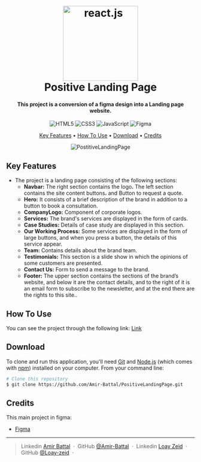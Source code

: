 <h1 align="center">
  <br>
  <a href="https://amir-battal.github.io/PositiveLandingPage/">
    <img src="https://cdn-icons-png.flaticon.com/512/5710/5710195.png" alt="react.js" width="200">
  </a>
  <br>
  Positive Landing Page
  <br>
</h1>

<h4 align="center">This project is a conversion of a figma design into a Landing page website.</h4>

<div align="center">
  
  ![HTML5](https://img.shields.io/badge/html5-%23E34F26.svg?style=for-the-badge&logo=html5&logoColor=white)
  ![CSS3](https://img.shields.io/badge/css3-%231572B6.svg?style=for-the-badge&logo=css3&logoColor=white)
  ![JavaScript](https://img.shields.io/badge/javascript-%23323330.svg?style=for-the-badge&logo=javascript&logoColor=%23F7DF1E)
  ![Figma](https://img.shields.io/badge/figma-%23F24E1E.svg?style=for-the-badge&logo=figma&logoColor=white)
</div>

<p align="center">
  <a href="#key-features">Key Features</a> •
  <a href="#how-to-use">How To Use</a> •
  <a href="#download">Download</a> •
  <a href="#credits">Credits</a> 
</p>

<div align="center">
  
  ![PostitiveLandingPage](https://github.com/Amir-Battal/PositiveLandingPage/assets/125479553/41906b1a-e1ff-49fa-ac52-1a9a92af0183)
</div>

## Key Features

* The project is a landing page consisting of the following sections:
  - <b>Navbar:</b> The right section contains the logo، The left section contains the site content buttons، and Button to request a quote.
  - <b>Hero:</b> It consists of a brief description of the brand in addition to a button to book a consultation.
  - <b>CompanyLogo:</b> Component of corporate logos.
  - <b>Services:</b> The brand's services are displayed in the form of cards.
  - <b>Case Studies:</b> Details of case study are displayed in this section.
  - <b>Our Working Process:</b> Some services are displayed in the form of large buttons, and when you press a button, the details of this service appear.
  - <b>Team:</b> Contains details about the brand team.
  - <b>Testimonials:</b> This section is a slide show in which the opinions of some customers are presented.
  - <b>Contact Us:</b> Form to send a message to the brand.
  - <b>Footer:</b> The upper section contains the sections of the brand’s website, and below it are the contact details, and to the right of it is an email form to subscribe to the newsletter, and at the end there are the rights to this site..


## How To Use

You can see the project through the following link:
<a href="https://amir-battal.github.io/PositiveLandingPage/">Link</a>


## Download

To clone and run this application, you'll need [Git](https://git-scm.com) and [Node.js](https://nodejs.org/en/download/) (which comes with [npm](http://npmjs.com)) installed on your computer. From your command line:

```bash
# Clone this repository
$ git clone https://github.com/Amir-Battal/PositiveLandingPage.git

```

## Credits

This main project in figma:

- [Figma](https://www.figma.com/file/r9JocHJrFP0hbwgUlJH7y1/Positivus-Landing-Page-Design-(Community)?type=design&node-id=332%3A1228&mode=dev)



---

> Linkedin [Amir Battal](https://www.linkedin.com/in/amir-battal/) &nbsp;&middot;&nbsp;
> GitHub [@Amir-Battal](https://github.com/Amir-Battal) &nbsp;&middot;&nbsp;
> Linkedin [Loay Zeid](https://www.linkedin.com/in/loay-zeid-48b53a281/) &nbsp;&middot;&nbsp;
> GitHub [@Loay-zeid](https://github.com/Loay-zeid) &nbsp;&middot;&nbsp;


